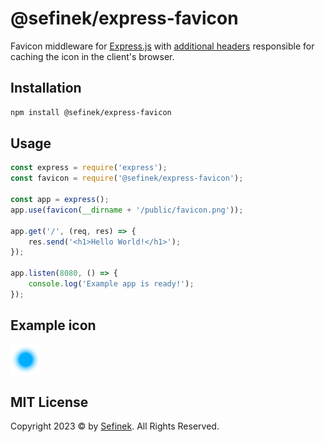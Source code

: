 # @sefinek/express-favicon
Favicon middleware for [Express.js](https://github.com/expressjs/express) with [additional headers](https://github.com/sefinek24/express-favicon/blob/2b7bee22e84750b3de01448c2ec1d70b3d074aed/index.js#L25) responsible for caching the icon in the client's browser.

## Installation
```bash
npm install @sefinek/express-favicon
```

## Usage
```js
const express = require('express');
const favicon = require('@sefinek/express-favicon');

const app = express();
app.use(favicon(__dirname + '/public/favicon.png'));

app.get('/', (req, res) => {
    res.send('<h1>Hello World!</h1>');
});

app.listen(8080, () => {
    console.log('Example app is ready!');
});
```

## Example icon
![Favicon 48x48](test/favicon.png)

## MIT License
Copyright 2023 © by [Sefinek](https://sefinek.net). All Rights Reserved.
